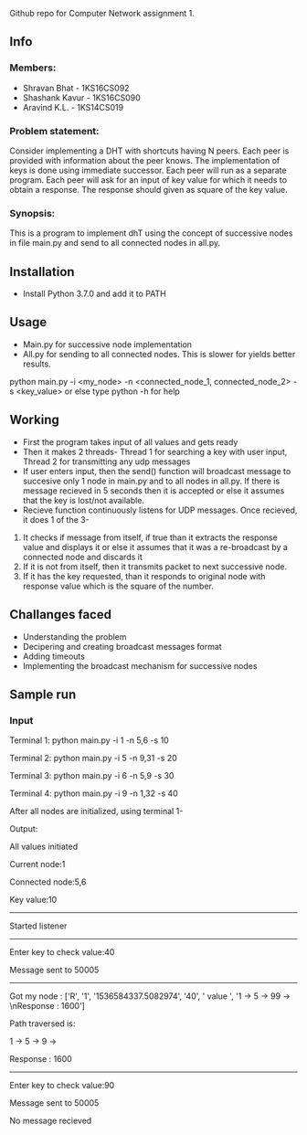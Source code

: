 Github repo for Computer Network assignment 1.

## Info

### Members:
* Shravan Bhat - 1KS16CS092
* Shashank Kavur - 1KS16CS090
* Aravind K.L. - 1KS14CS019

### Problem statement:
Consider implementing a DHT with shortcuts having N peers. Each peer is provided with information about the peer knows. The implementation of keys is done using immediate successor. Each peer will run as a separate program. Each peer will ask for an input of key value for which it needs to obtain a response. The response should given as square of the key value.

### Synopsis:
This is a program to implement dhT using the concept of successive nodes in file main.py and send to all connected nodes in all.py.

## Installation
* Install Python 3.7.0 and add it to PATH


## Usage
* Main.py for successive node implementation
* All.py for sending to all connected nodes. This is slower for yields better results.

python main.py -i <my_node> -n <connected_node_1, connected_node_2> -s <key_value>
or else type python -h for help


## Working
* First the program takes input of all values and gets ready
* Then it makes 2 threads- Thread 1 for searching a key with user input, Thread 2 for transmitting any udp messages
* If user enters input, then the send() function will broadcast message to succesive only 1 node in main.py and to all nodes in all.py. If there is message recieved in 5 seconds then it is accepted or else it assumes that the key is lost/not available.
* Recieve function continuously listens for UDP messages. Once recieved, it does 1 of the 3-
1. It checks if message from itself, if true than it extracts the response value and displays it or else it assumes that it was a re-broadcast by a connected node and discards it
2. If it is not from itself, then it transmits packet to next successive node.
3. If it has the key requested, than it responds to original node with response value which is the square of the number.

## Challanges faced
* Understanding the problem
* Decipering and creating broadcast messages format
* Adding timeouts 
* Implementing the broadcast mechanism for successive nodes

## Sample run

### Input

Terminal 1: python main.py -i 1 -n 5,6 -s 10

Terminal 2: python main.py -i 5 -n 9,31 -s 20

Terminal 3: python main.py -i 6 -n 5,9 -s 30

Terminal 4: python main.py -i 9 -n 1,32 -s 40


After all nodes are initialized, using terminal 1-

Output:

All values initiated

Current node:1

Connected node:5,6

Key value:10

--------
Started listener



------
Enter key to check value:40

Message sent to 50005


----

Got my node :
['R', '1', '1536584337.5082974', '40', ' value ', '1 -> 5 -> 99 -> \nResponse : 1600']

Path traversed is:

1 -> 5 -> 9 -> 

Response : 1600


------
Enter key to check value:90

Message sent to 50005

No message recieved



